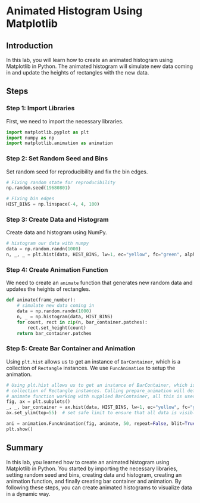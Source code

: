 # Animated Histogram Using Matplotlib

## Introduction

In this lab, you will learn how to create an animated histogram using Matplotlib in Python. The animated histogram will simulate new data coming in and update the heights of rectangles with the new data.

## Steps

### Step 1: Import Libraries

First, we need to import the necessary libraries.

```python
import matplotlib.pyplot as plt
import numpy as np
import matplotlib.animation as animation
```

### Step 2: Set Random Seed and Bins

Set random seed for reproducibility and fix the bin edges.

```python
# Fixing random state for reproducibility
np.random.seed(19680801)

# Fixing bin edges
HIST_BINS = np.linspace(-4, 4, 100)
```

### Step 3: Create Data and Histogram

Create data and histogram using NumPy.

```python
# histogram our data with numpy
data = np.random.randn(1000)
n, _, _ = plt.hist(data, HIST_BINS, lw=1, ec="yellow", fc="green", alpha=0.5)
```

### Step 4: Create Animation Function

We need to create an `animate` function that generates new random data and updates the heights of rectangles.

```python
def animate(frame_number):
    # simulate new data coming in
    data = np.random.randn(1000)
    n, _ = np.histogram(data, HIST_BINS)
    for count, rect in zip(n, bar_container.patches):
        rect.set_height(count)
    return bar_container.patches
```

### Step 5: Create Bar Container and Animation

Using `plt.hist` allows us to get an instance of `BarContainer`, which is a collection of `Rectangle` instances. We use `FuncAnimation` to setup the animation.

```python
# Using plt.hist allows us to get an instance of BarContainer, which is a
# collection of Rectangle instances. Calling prepare_animation will define
# animate function working with supplied BarContainer, all this is used to setup FuncAnimation.
fig, ax = plt.subplots()
_, _, bar_container = ax.hist(data, HIST_BINS, lw=1, ec="yellow", fc="green", alpha=0.5)
ax.set_ylim(top=55)  # set safe limit to ensure that all data is visible.

ani = animation.FuncAnimation(fig, animate, 50, repeat=False, blit=True)
plt.show()
```

## Summary

In this lab, you learned how to create an animated histogram using Matplotlib in Python. You started by importing the necessary libraries, setting random seed and bins, creating data and histogram, creating an animation function, and finally creating bar container and animation. By following these steps, you can create animated histograms to visualize data in a dynamic way.
